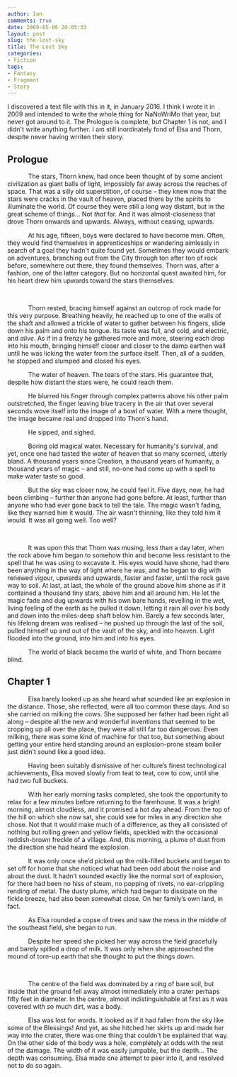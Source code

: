 ```yaml
---
author: Ian
comments: true
date: 2009-05-06 20:05:33
layout: post
slug: the-lost-sky
title: The Lost Sky
categories:
- Fiction
tags:
- Fantasy
- Fragment
- Story
---
```


<div class="notes">
<p>I discovered a text file with this in it, in January 2016. I think I wrote it in 2009 and intended to write the whole thing for NaNoWriMo that year, but never got around to it. The Prologue is complete, but Chapter 1 is not, and I didn't write anything further. I am still inordinately fond of Elsa and Thorn, despite never having wrriten their story.</p>
</div>

## Prologue

<p align="left" style="text-indent: 1.24cm; margin-bottom: 0cm; font-weight: normal; text-decoration: none">
The stars, Thorn knew, had once been thought of by some ancient
civilization as giant balls of light, impossibly far away across the
reaches of space.  That was a silly old superstition, of course –
they knew now that the stars were cracks in the vault of heaven,
placed there by the spirits to illuminate the world.  Of course they
were still a long way distant, but in the great scheme of things... 
Not <i>that</i><span style="font-style: normal"> far.  And it was
almost-closeness that drove Thorn onwards and upwards.  Always,
without ceasing, upwards.</span></p>
<p align="left" style="text-indent: 1.24cm; margin-bottom: 0cm; font-style: normal; font-weight: normal; text-decoration: none">
At his age, fifteen, boys were declared to have become men.  Often,
they would find themselves in apprenticeships or wandering aimlessly
in search of a goal they hadn't quite found yet.  Sometimes they
would embark on adventures, branching out from the City through ton
after ton of rock before, somewhere out there, they found themselves.
 Thorn was, after a fashion, one of the latter category.  But no
horizontal quest awaited him, for his heart drew him upwards toward
the stars themselves.</p>
<p align="left" style="text-indent: 1.24cm; margin-bottom: 0cm; font-style: normal; font-weight: normal; text-decoration: none">
<br/>

</p>
<p align="left" style="text-indent: 1.24cm; margin-bottom: 0cm; font-weight: normal; text-decoration: none">
<span style="font-style: normal">Thorn rested, bracing himself
against an outcrop of rock made for this very purpose.  Breathing
heavily, he reached up to one of the walls of the shaft and allowed a
trickle of water to gather between his fingers, slide down his palm
and onto his tongue.  Its taste was full, and cold, and electric, and
</span><i>alive</i><span style="font-style: normal">.  As if in a
frenzy he gathered more and more, steering each drop into his mouth,
bringing himself closer and closer to the damp earthen wall until he
was licking the water from the surface itself.  Then, all of a
sudden, he stopped and slumped and closed his eyes.</span></p>
<p align="left" style="text-indent: 1.24cm; margin-bottom: 0cm; font-style: normal; font-weight: normal; text-decoration: none">
The water of heaven.  The tears of the stars.  His guarantee that,
despite how distant the stars were, he could reach them.</p>
<p align="left" style="text-indent: 1.24cm; margin-bottom: 0cm; font-style: normal; font-weight: normal; text-decoration: none">
He blurred his finger through complex patterns above his other palm
outstretched, the finger leaving blue tracery in the air that over
several seconds wove itself into the image of a bowl of water.  With
a mere thought, the image became real and dropped into Thorn's hand.</p>
<p align="left" style="text-indent: 1.24cm; margin-bottom: 0cm; font-style: normal; font-weight: normal; text-decoration: none">
He sipped, and sighed.</p>
<p align="left" style="text-indent: 1.24cm; margin-bottom: 0cm; font-style: normal; font-weight: normal; text-decoration: none">
Boring old magical water.  Necessary for humanity's survival, and
yet, once one had tasted the water of heaven that so many scorned,
utterly bland.  A thousand years since Creation, a thousand years of
humanity, a thousand years of magic – and still, no-one had come up
with a spell to make water taste so good.</p>
<p align="left" style="text-indent: 1.24cm; margin-bottom: 0cm; font-style: normal; font-weight: normal; text-decoration: none">
But the sky was closer now, he could feel it.  Five days, now, he had
been climbing – further than anyone had gone before.  At least,
further than anyone who had ever gone back to tell the tale.  The
magic wasn't fading, like they warned him it would.  The air wasn't
thinning, like they told him it would.  It was all going well.  Too
well?</p>
<p align="left" style="text-indent: 1.24cm; margin-bottom: 0cm; font-style: normal; font-weight: normal; text-decoration: none">
<br/>

</p>
<p align="left" style="text-indent: 1.24cm; margin-bottom: 0cm; font-style: normal; font-weight: normal; text-decoration: none">
It was upon this that Thorn was musing, less than a day later, when
the rock above him began to somehow thin and become less resistant to
the spell that he was using to excavate it.  His eyes would have
shone, had there been anything in the way of light where he was, and
he began to dig with renewed vigour, upwards and upwards, faster and
faster, until the rock gave way to soil.  At last, at last, the whole
of the ground above him shone as if it contained a thousand tiny
stars, above him and all around him.  He let the magic fade and dug
upwards with his own bare hands, revelling in the wet, living feeling
of the earth as he pulled it down, letting it rain all over his body
and down into the miles-deep shaft below him.  Barely a few seconds
later, his lifelong dream was realised – he pushed up through the
last of the soil, pulled himself up and out of the vault of the sky,
and into heaven.  Light flooded into the ground, into him and into
his eyes.</p>
<p align="left" style="text-indent: 1.24cm; margin-bottom: 0cm; font-style: normal; font-weight: normal; text-decoration: none">
The world of black became the world of white, and Thorn became blind.</p>

## Chapter 1

<p style="text-indent: 1.24cm; margin-bottom: 0cm; font-style: normal; font-weight: normal; text-decoration: none">
Elsa barely looked up as she heard what sounded like an explosion in
the distance.  Those, she reflected, were all too common these days. 
And so she carried on milking the cows.  She supposed her father had
been right all along – despite all the new and wonderful inventions
that seemed to be cropping up all over the place, they were all still
far too dangerous.  Even milking, there was some kind of machine for
that too, but something about getting your entire herd standing
around an explosion-prone steam boiler just didn’t sound like a
good idea.</p>
<p style="text-indent: 1.24cm; margin-bottom: 0cm; font-style: normal; font-weight: normal; text-decoration: none">
Having been suitably dismissive of her culture’s finest
technological achievements, Elsa moved slowly from teat to teat, cow
to cow, until she had two full buckets.</p>
<p style="text-indent: 1.24cm; margin-bottom: 0cm; font-style: normal; font-weight: normal; text-decoration: none">
With her early morning tasks completed, she took the opportunity to
relax for a few minutes before returning to the farmhouse.  It was a
bright morning, almost cloudless, and it promised a hot day ahead. 
From the top of the hill on which she now sat, she could see for
miles in any direction she chose.  Not that it would make much of a
difference, as they all consisted of nothing but rolling green and
yellow fields, speckled with the occasional reddish-brown freckle of
a village.  And, this morning, a plume of dust from the direction she
had heard the explosion.</p>
<p style="text-indent: 1.24cm; margin-bottom: 0cm; font-style: normal; font-weight: normal; text-decoration: none">
	It was only once she’d picked up the milk-filled buckets and began
to set off for home that she noticed what had been odd about the
noise and about the dust.  It hadn’t sounded exactly like the
normal sort of explosion, for there had been no hiss of steam, no
popping of rivets, no ear-crippling rending of metal.  The dusty
plume, which had begun to dissipate on the fickle breeze, had also
been somewhat close.  On her family’s own land, in fact.</p>
<p style="text-indent: 1.24cm; margin-bottom: 0cm; font-style: normal; font-weight: normal; text-decoration: none">
	As Elsa rounded a copse of trees and saw the mess in the middle of
the southeast field, she began to run.</p>
<p style="text-indent: 1.24cm; margin-bottom: 0cm; font-style: normal; font-weight: normal; text-decoration: none">
Despite her speed she picked her way across the field gracefully and
barely spilled a drop of milk.  It was only when she approached the
mound of torn-up earth that she thought to put the things down.</p>
<p style="text-indent: 1.24cm; margin-bottom: 0cm; font-style: normal; font-weight: normal; text-decoration: none">
<br/>

</p>
<p style="text-indent: 1.24cm; margin-bottom: 0cm; font-style: normal; font-weight: normal; text-decoration: none">
The centre of the field was dominated by a ring of bare soil, but
inside that the ground fell away almost immediately into a crater
perhaps fifty feet in diameter.  In the centre, almost
indistinguishable at first as it was covered with so much dirt, was a
body.</p>
<p style="text-indent: 1.24cm; margin-bottom: 0cm; font-style: normal; font-weight: normal; text-decoration: none">
Elsa was lost for words.  It looked as if it had fallen from the sky
like some of the Blessings!  And yet, as she hitched her skirts up
and made her way into the crater, there was one thing that couldn’t
be explained that way.  On the other side of the body was a hole,
completely at odds with the rest of the damage.  The width of it was
easily jumpable, but the depth...  The depth was consuming.  Elsa
made one attempt to peer into it, and resolved not to do so again.</p>

